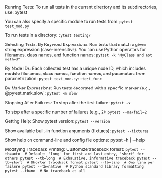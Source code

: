 Running Tests:
To run all tests in the current directory and its subdirectories, use:
pytest

You can also specify a specific module to run tests from:
`pytest test_mod.py`

To run tests in a directory:
`pytest testing/`

Selecting Tests:
By Keyword Expressions:
Run tests that match a given string expression (case-insensitive). You can use Python operators for filenames, class names, and function names:
`pytest -k "MyClass and not method"`

By Node IDs:
Each collected test has a unique node ID, which includes module filenames, class names, function names, and parameters from parametrization:
`pytest test_mod.py::test_func`

By Marker Expressions:
Run tests decorated with a specific marker (e.g., @pytest.mark.slow):
`pytest -m slow`

Stopping After Failures:
To stop after the first failure:
`pytest -x`

To stop after a specific number of failures (e.g., 2):
`pytest --maxfail=2`

Getting Help:
Show pytest version:
`pytest --version`

Show available built-in function arguments (fixtures):
`pytest --fixtures`

Show help on command-line and config file options:
pytest -h | --help

Modifying Traceback Printing:
Customize traceback format:
`pytest --tb=auto  # Default: 'long' for first and last entry, 'short' for others
pytest --tb=long  # Exhaustive, informative traceback
pytest --tb=short  # Shorter traceback format
pytest --tb=line  # One line per failure
pytest --tb=native  # Python standard library formatting
pytest --tb=no  # No traceback at all`